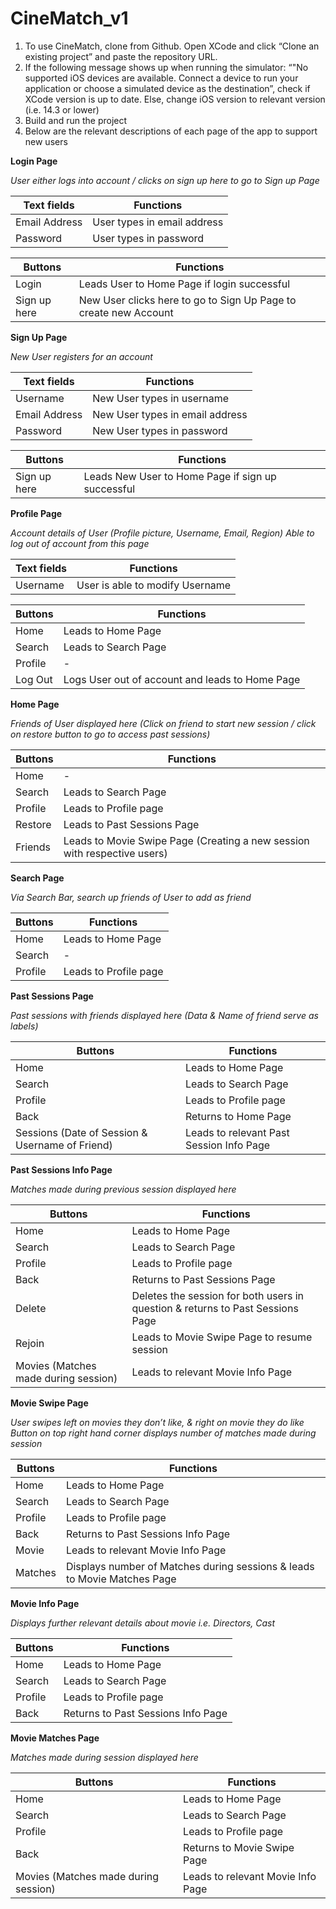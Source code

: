# CineMatch_v1

1. To use CineMatch, clone from Github. Open XCode and click “Clone an existing project” and paste the repository URL. 
2. If the following message shows up when running the simulator:  “"No supported iOS devices are available. Connect a device to run your application or choose a simulated device as the destination”, check if XCode version is up to date. Else, change iOS version to relevant version (i.e. 14.3 or lower)
3. Build and run the project
4. Below are the relevant descriptions of each page of the app to support new users


**Login Page**

*User either logs into account / clicks on sign up here to go to Sign up Page*

| Text fields   | Functions |
| -----------   | ----------- |
| Email Address | User types in email address|
| Password      | User types in password|

| Buttons     | Functions   |
| ----------- | ----------- |
| Login   | Leads User to Home Page if login successful       |
| Sign up here   | New User clicks here to go to Sign Up Page to create new Account       |


**Sign Up Page**

*New User registers for an account*

| Text fields   | Functions |
| -----------   | ----------- |
| Username | New User types in username|
| Email Address | New User types in email address|
| Password      | New User types in password|

| Buttons     | Functions   |
| ----------- | ----------- |
| Sign up here   | Leads New User to Home Page if sign up successful       |


**Profile Page**

*Account details of User (Profile picture, Username, Email, Region)*
*Able to log out of account from this page*

| Text fields     | Functions   |
| ----------- | ----------- |
| Username     | User is able to modify Username       |

| Buttons     | Functions   |
| ----------- | ----------- |
| Home     | Leads to Home Page       |
| Search   | Leads to Search Page        |
| Profile     | -       |
| Log Out   | Logs User out of account and leads to Home Page        |


**Home Page**

*Friends of User displayed here (Click on friend to start new session / click on restore button to go to access past sessions)*

| Buttons     | Functions   |
| ----------- | ----------- |
| Home     | -       |
| Search   | Leads to Search Page        |
| Profile     | Leads to Profile page       |
| Restore   | Leads to Past Sessions Page        |
| Friends     | Leads to Movie Swipe Page (Creating a new session with respective users)       |


**Search Page**

*Via Search Bar, search up friends of User to add as friend*

| Buttons     | Functions   |
| ----------- | ----------- |
| Home     | Leads to Home Page       |
| Search   | -        |
| Profile     | Leads to Profile page       |


**Past Sessions Page**

*Past sessions with friends displayed here (Data & Name of friend serve as labels)*

| Buttons     | Functions   |
| ----------- | ----------- |
| Home     | Leads to Home Page       |
| Search   | Leads to Search Page        |
| Profile     | Leads to Profile page       |
| Back   | Returns to Home Page       |
| Sessions (Date of Session & Username of Friend)     | Leads to relevant Past Session Info Page       |


**Past Sessions Info Page**

*Matches made during previous session displayed here*

| Buttons     | Functions   |
| ----------- | ----------- |
| Home     | Leads to Home Page       |
| Search   | Leads to Search Page        |
| Profile     | Leads to Profile page       |
| Back   | Returns to Past Sessions Page       |
| Delete      | Deletes the session for both users in question & returns to Past Sessions Page       |
| Rejoin     | Leads to Movie Swipe Page to resume session       |
| Movies (Matches made during session)      | Leads to relevant Movie Info Page       |


**Movie Swipe Page**

*User swipes left on movies they don’t like, & right on movie they do like*
*Button on top right hand corner displays number of matches made during session*

| Buttons     | Functions   |
| ----------- | ----------- |
| Home     | Leads to Home Page       |
| Search   | Leads to Search Page        |
| Profile     | Leads to Profile page       |
| Back   | Returns to Past Sessions Info Page       |
| Movie      | Leads to relevant Movie Info Page       |
| Matches      | Displays number of Matches during sessions & leads to Movie Matches Page       |


**Movie Info Page**

*Displays further relevant details about movie i.e. Directors, Cast*

| Buttons     | Functions   |
| ----------- | ----------- |
| Home     | Leads to Home Page       |
| Search   | Leads to Search Page        |
| Profile     | Leads to Profile page       |
| Back   | Returns to Past Sessions Info Page       |


**Movie Matches Page**

*Matches made during session displayed here*

| Buttons     | Functions   |
| ----------- | ----------- |
| Home     | Leads to Home Page       |
| Search   | Leads to Search Page        |
| Profile     | Leads to Profile page       |
| Back   | Returns to Movie Swipe Page       |
| Movies (Matches made during session)      | Leads to relevant Movie Info Page       |
